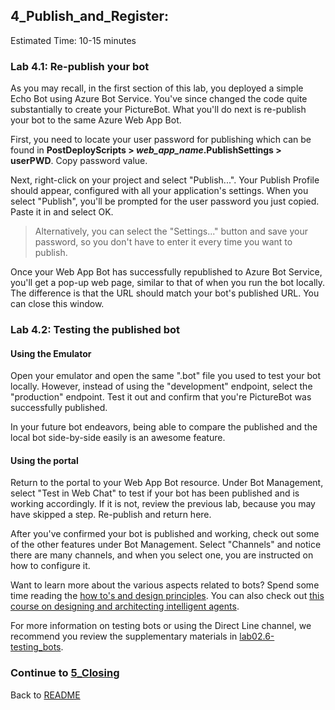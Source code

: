 ## 4_Publish_and_Register:
Estimated Time: 10-15 minutes

### Lab 4.1: Re-publish your bot

As you may recall, in the first section of this lab, you deployed a simple Echo Bot using Azure Bot Service. You've since changed the code quite substantially to create your PictureBot. What you'll do next is re-publish your bot to the same Azure Web App Bot.

First, you need to locate your user password for publishing which can be found in **PostDeployScripts > _web_app_name_.PublishSettings > userPWD**. Copy password value.

Next, right-click on your project and select "Publish...". Your Publish Profile should appear, configured with all your application's settings. When you select "Publish", you'll be prompted for the user password you just copied. Paste it in and select OK.  

> Alternatively, you can select the "Settings..." button and save your password, so you don't have to enter it every time you want to publish.

Once your Web App Bot has successfully republished to Azure Bot Service, you'll get a pop-up web page, similar to that of when you run the bot locally. The difference is that the URL should match your bot's published URL. You can close this window.  

### Lab 4.2: Testing the published bot

#### Using the Emulator

Open your emulator and open the same ".bot" file you used to test your bot locally. However, instead of using the "development" endpoint, select the "production" endpoint. Test it out and confirm that you're PictureBot was successfully published.  

In your future bot endeavors, being able to compare the published and the local bot side-by-side easily is an awesome feature. 


#### Using the portal

Return to the portal to your Web App Bot resource. Under Bot Management, select "Test in Web Chat" to test if your bot has been published and is working accordingly. If it is not, review the previous lab, because you may have skipped a step. Re-publish and return here.

After you've confirmed your bot is published and working, check out some of the other features under Bot Management. Select "Channels" and notice there are many channels, and when you select one, you are instructed on how to configure it. 

Want to learn more about the various aspects related to bots? Spend some time reading the [how to's and design principles](https://docs.microsoft.com/en-us/azure/bot-service/bot-service-design-principles?view=azure-bot-service-4.0). You can also check out [this course on designing and architecting intelligent agents](https://aka.ms/daaia).  

For more information on testing bots or using the Direct Line channel, we recommend you review the supplementary materials in [lab02.6-testing_bots](../lab02.6-testing_bots/0_README.md).

### Continue to [5_Closing](./5_Closing.md)  
Back to [README](./0_README.md)
